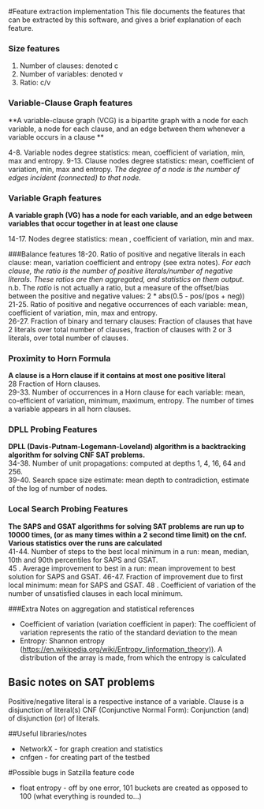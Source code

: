 #Feature extraction implementation
This file documents the features that can be extracted by this software, and gives a brief explanation of each feature.

### Size features
1. Number of clauses: denoted c
2. Number of variables: denoted v
3. Ratio: c/v

### Variable-Clause Graph features
**A variable-clause graph (VCG) is a bipartite graph with a node for each variable, a node for each clause, 
and an edge between them whenever a variable occurs in a clause **

4-8. Variable nodes degree statistics: mean, coefficient of variation, min, max and entropy.
9-13. Clause nodes degree statistics: mean, coefficient of variation, min, max and entropy.
_The degree of a node is the number of edges incident (connected) to that node._

### Variable Graph features
**A variable graph (VG) has a node for each variable, and an edge between variables that occur together in at least one clause**

14-17. Nodes degree statistics: mean , coefficient of variation, min and max.

###Balance features
18-20. Ratio of positive and negative literals in each clause: mean, variation coefficient and entropy (see extra notes). 
_For each clause, the ratio is the number of positive literals/number of negative literals.
These ratios are then aggregated, and statistics on them output._
n.b. The _ratio_ is not actually a ratio, but a measure of the offset/bias between the positive and negative values:
2 * abs(0.5 - pos/(pos + neg))  
21-25. Ratio of positive and negative occurrences of each variable: mean, coefficient of variation, min, max and entropy.  
26-27. Fraction of binary and ternary clauses: Fraction of clauses that have 2 literals over total number of clauses,
fraction of clauses with 2 or 3 literals, over total number of clauses.


### Proximity to Horn Formula
**A clause is a Horn clause if it contains at most one positive literal**  
28 Fraction of Horn clauses.  
29-33. Number of occurrences in a Horn clause for each variable: mean, co-efficient of variation, minimum, maximum, entropy.
The number of times a variable appears in all horn clauses.

### DPLL Probing Features
**DPLL (Davis-Putnam-Logemann-Loveland) algorithm is a backtracking algorithm for solving CNF SAT problems.**  
34-38. Number of unit propagations: computed at depths 1, 4, 16, 64 and 256.  
39-40. Search space size estimate: mean depth to contradiction, estimate of the log of number of nodes.

### Local Search Probing Features
**The SAPS and GSAT algorithms for solving SAT problems are run up to 10000 times, 
(or as many times within a 2 second time limit) on the cnf. Various statistics over the runs are calculated**  
41-44. Number of steps to the best local minimum in a run: mean, median, 10th and 90th percentiles for SAPS and GSAT.  
45 . Average improvement to best in a run: mean improvement to best solution for SAPS and GSAT.
46-47. Fraction of improvement due to first local minimum: mean for SAPS and GSAT.
48 . Coefficient of variation of the number of unsatisfied clauses in each local minimum.

###Extra Notes on aggregation and statistical references
- Coefficient of variation (variation coefficient in paper): 
The coefficient of variation represents the ratio of the standard deviation to the mean
- Entropy: Shannon entropy (https://en.wikipedia.org/wiki/Entropy_(information_theory)). A distribution of the array is
made, from which the entropy is calculated


## Basic notes on SAT problems
Positive/negative literal is a respective instance of a variable.
Clause is a disjunction of literal(s)
CNF (Conjunctive Normal Form): Conjunction (and) of disjunction (or) of literals.

##Useful libraries/notes
- NetworkX - for graph creation and statistics
- cnfgen - for creating part of the testbed

#Possible bugs in Satzilla feature code
- float entropy - off by one error, 101 buckets are created as opposed to 100 (what everything is rounded to...)